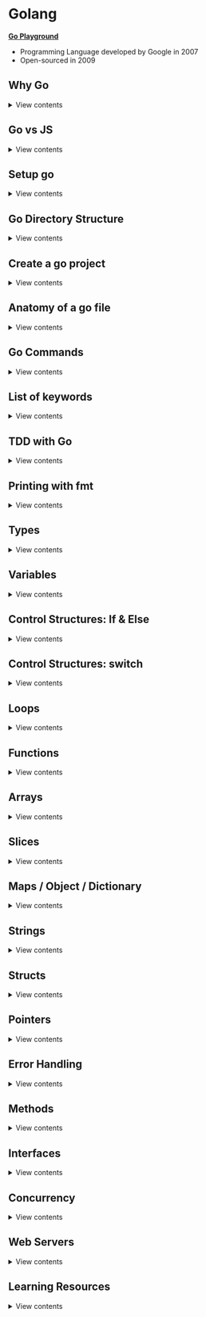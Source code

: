 # Golang

**[Go Playground](https://play.golang.org/)**

- Programming Language developed by Google in 2007
- Open-sourced in 2009

## Why Go

<details>
<summary>View contents</summary>

1. Run on multiple cores and builtin to support concurrency
2. Fast compile times
3. Ease to development
4. Fast execution
5. Automatic garbage collection

- **In Parallel:** Downloading, Uploading, Navigating at the same time
- **Multi-Threading:** Do multiple things at once, e.g., Watching, commenting in Youtube
- **Concurrency:** Dealing with lots of things at once but not necessarily run at the same time, e.g., Multiple users booking at the same time, Multiple users editing the same document

</details>

## Go vs JS

<details>
<summary>View contents</summary>

1. TYPING

- Go: Strongly typed (String, Float, Int, Byte, Struct...)
- JS: Dynamically typed

2. STRUCTURES

- Go: Structs, Pointers, Methods, Interfaces
- JS: ES6 classes

3. ERROR HANDLING

- Go: Explicit (sad path won't handle itself)
- JS: Built-in

4. MULTI-TASKING

- Go: Multi-Threaded (Concurrency, Goroutines, Sync)
- JS: Single-Threaded (Callbacks, async await, sagas, sadness)

5. OPINIONATED-NESS

- Go: Strong Opinions (Convention, built-in tooling and linters)
- JS: Fluid Opinions (Subjective to the mood that day)

</details>

## Setup go

<details>

<summary>View contents</summary>

1. Download go installer & install it. link: [go installer](https://go.dev/doc/install)
2. Add environment variables into shell config

Bash shell

```bash
# ~/.bash_profile

# set the workspace path
export GOPATH=$HOME/go-workspace # change your path correctly!

# add the go bin path to be able to execute our programs
export PATH=$PATH:$GOPATH/bin
```

Fish shell

```bash
# ~/.config/fish/config.fish

# set the workspace path
set -x GOPATH $HOME/go-workspace # change your path correctly!

# add the go bin path to be able to execute our programs
set -x PATH $PATH /usr/local/go/bin $GOPATH/bin
```

3. Create workspace

```bash
$ mkdir -p $GOPATH $GOPATH/src $GOPATH/pkg $GOPATH/bin

# $GOPATH/src : Where your Go projects / programs are located
# $GOPATH/pkg : contains every package objects
# $GOPATH/bin : The compiled binaries home
```

4. Install godoc & run godoc

```bash
$ go install golang.org/x/tools/cmd/godoc@latest

# run godoc
$ godoc -http :8000

# go to: localhost:8000/pkg
# go to personal project: localhost:8000/pkg/project-name
```

</details>

## Go Directory Structure

<details>
<summary>View contents</summary>

```txt
$GOPATH
│
└───bin
│
└───pkg
│
└───src
    │
    │
    └───github.com
        │
        └───github_username
            │
            └───repo_name
```

</details>

## Create a go project

<details>
<summary>View contents</summary>

```bash
# created a directory called "hello"
$ mkdir hello

# change directory to "hello
$ cd hello

# create "main.go" file
$ touch main.go

# generate "go.mod" file
$ go mod init github.com/foyez/hello # module path can be repository you want to publish
```

`go.mod`

```go
module github.com/foyez/hello // name or module path

go 1.18 // go version
```

</details>

## Anatomy of a go file

<details>
<summary>View contents</summary>

`main.go`

```go
// package name
// Every go program needs at least one package main
// Go programs are organized into packages
// A package is a collection of source files
package main

import (
  "fmt" // import built-in packages

  "github.com/foyez/hello/utils" // import custom packages
)

// Every go program needs one main function
// It's the entry point for the program where
// go starts executing the code
func main() {
  fmt.Println("Hello, World")
  fmt.Print(utils.Add(10, 20))
}
```

`utils/utils.go`

```go
package utils

func Add(a int64, b int64) int64 {
  return a + b
}
```

- compiles and runs the code: `go run <file_name>`
- build the code: `go build main.go`

</details>

## Go Commands

<details>
<summary>View contents</summary>

```sh
# run a go program
$ go run main.go # go run <file_name>

# install go packages
$ go install

# create a binary file from go codes
$ go build

# format unindent go code
$ go fmt main.go

# shows go package directory tree
$ go list

# identify unused variables & errors
$ go vet

# show go documentation
go doc fmt.Println

# install third party library
$ go get golang.org/x/lint/golint

# linting go code
golint
```

</details>

## List of keywords

<details>
<summary>View contents</summary>

The list of all **25** keywords of Go language:

1. `break`
2. `case`
3. `chan`
4. `const`
5. `continue`
6. `default`
7. `defer`
8. `else`
9. `fallthrough`
10. `for`
11. `func`
12. `go`
13. `goto`
14. `if`
15. `import`
16. `interface`
17. `map`
18. `package`
19. `range`
20. `return`
21. `select`
22. `struct`
23. `switch`
24. `type`
25. `var`

</details>

## TDD with Go

<details>
<summary>View contents</summary>

**[You can find all the code for this section here](https://github.com/foyez/go/tree/main/codes/tddWithGo)**

1 **Write the test first**

`hello_test.go`

```go
package hello

import "testing"

// exported if it begins with a capital letter
func TestHello(t *testing.T) {
	t.Run("saying hello to people", func(t *testing.T) {
		got := Hello("Foyez")
		want := "Hello, Foyez"

		if got != want {
			t.Errorf("got %q want %q", got, want)
		}
	})
}
```

run `go test`

```
./hello_test.go:7:10: undefined: Hello
```

2. **Write the minimal amount of code for the test to run and check the failing test output**

```go
package hello

func Hello(name string) string {
	return ""
}
```

run `go test`

```
hello_test.go:11: got "" want "Hello, Foyez"
```

3. **Write enough code to make it pass**

```go
func Hello(name string) string {
  return "Hello, " + name
}
```

run `go test`

```
PASS
ok      hello   0.004s
```

4. **Commit the code**

```git
git commit "add Hello() - greeting to people"
```

5. **Refactor**

`hello.go`

```go
package hello

const englishHelloPrefix = "Hello, "

func Hello(name string) string {
	return englishHelloPrefix + name
}
```

`hello_test.go`

```go
package hello

import "testing"

func TestHello(t *testing.T) {
	assertErrorMessage := func(t testing.TB, got, want string) {
		t.Helper()

		if got != want {
			t.Errorf("got %q want %q", got, want)
		}
	}

	t.Run("saying hello to people", func(t *testing.T) {
		got := Hello("Foyez")
		want := "Hello, Foyez"
		assertErrorMessage(t, got, want)
	})
}
```

run `go test`

```
PASS
ok      hello   0.004s
```

6. **Amend git commit**

```git
git commit --amend
```

#### TDD workflow

- Write a test
- Make the compiler pass
- Run the test, see that it fails and check the error message is meaningful
- Write enough code to make the test pass
- Refactor

7. **Add Benchmark test**

```go
func BenchmarkHello(b *testing.B) {
	if testing.Short() {
		b.Skip("skipping benchmark in short mode.")
	}
	for i := 0; i < b.N; i++ {
		Hello("Zayan")
	}
}
```

run `go test -v --bench . --benchmem`

```
BenchmarkHello   	2000000000	         0.46 ns/op

// This means that the loop ran 2000000000 times at a speed of 0.46 ns per loop.
```

8. **Add example tests**

```go
func ExampleHello() {
	greeting := Hello("Zayan")
	fmt.Println(greeting)
	// Output: Hello, Zayan
}

func ExampleHello() {
	greeting := Hello("Farah")
	fmt.Println(greeting)
	// Output: Hello, Farah
}
```

run `go test -v`

```
=== RUN   TestHello
=== RUN   TestHello/saying_hello_to_people
--- PASS: TestHello (0.00s)
    --- PASS: TestHello/saying_hello_to_people (0.00s)
=== RUN   ExampleHello
--- PASS: ExampleHello (0.00s)
=== RUN   ExampleHello_second
--- PASS: ExampleHello_second (0.00s)
```

</details>

## Printing with fmt

<details>
<summary>View contents</summary>

**[You can find all the code for this section here](https://github.com/foyez/go/tree/main/codes/printing)**

#### **Print**

```
fmt.Print()
fmt.Println()
fmt.Printf()
```

- Prints output to the stdout console
- Returns number of bytes and an error
- (The error is generally not worried about)

```go
name := "Zohan"

fmt.Print("Hello, ", name, "\n")
fmt.Println("Hello,", name)
fmt.Printf("Hello, %v\n", name)
```

```sh
Hello, Zohan
Hello, Zohan
Hello, Zohan
```

#### Fprint

```
fmt.Fprint()
fmt.Fprintln()
fmt.Fprintf()
```

- Prints the output to an external source (not in stdout console) (file, browser)
- Returns number of bytes, and any write error

#### Sprint

```
fmt.Sprint()
fmt.Sprintln()
fmt.Sprintf()
```

- Stores output on a character buffer
- Doesn't print to stdout console
- Returns the string

</details>

## Types

<details>
<summary>View contents</summary>

**[You can find all the code for this section here](https://github.com/foyez/go/tree/main/codes/types)**

| Name        | Type Name                                                                   | Examples                                  |
| ----------- | --------------------------------------------------------------------------- | ----------------------------------------- |
| **INTEGER** | int, int8, int16, int32, int64<br/>unint, unint8, unint16, unint32, unint64 | var age int = 20<br/>var count unint = -5 |
| **FLOAT**   | float32, float64                                                            | var gpa float64 = 3.4                     |
| **STRING**  | string                                                                      | var fruit string = "mango"                |
| **BOOLEAN** | bool<br/>&& <code>&#124;&#124;</code> ! < <= > >= == !=                     | true false<br/>var adult bool = age > 18  |

#### Identify and convert type

```go
	// identify type
	reflect.TypeOf(6) // int

	// convert type
	float(10) + 5.5 // 15.5
```

</details>

## Variables

<details>
<summary>View contents</summary>

**[You can find all the code for this section here](https://github.com/foyez/go/tree/main/codes/variables)**

```go
package main

import "fmt"

// var variableName type = value
// can declare outside and inside of a function
var name string = "Zayan"

func main() {
	// Infer variable type
	var age = 20

	// variables without assigning value
	// return default value
	// int: 0, float: 0.0, string: "", bool: false
	var salary int

	// value cannot be changed/re-assigned
	const birthPlace = "Bangladesh"

	// variables in only function
	funcVar := "can't declare outside of a function"

	// multiple variables
	one, two := 1, "two"

	fmt.Println(name, age, salary)
	fmt.Println(birthPlace)
	fmt.Println(funcVar)
	fmt.Println(one, two)
}
```

</details>

## Control Structures: If & Else

<details>
<summary>View contents</summary>

**[You can find all the code for this section here](https://github.com/foyez/go/tree/main/codes/control)**

```go
package main

import (
	"fmt"
)

func main() {
	var age = 10

	if age < 18 {
		fmt.Println("younger")
	} else if age == 18 {
		fmt.Println("adult")
	} else {
		fmt.Println("elder")
	}

	if name := "Farah"; name != "Farhan" {
		fmt.Println("She is Farah")
	}
}
```

</details>

## Control Structures: switch

<details>
<summary>View contents</summary>

**[You can find all the code for this section here](https://github.com/foyez/go/tree/main/codes/control)**

```go
package main

import "fmt"

func main() {
	// *****************************************
	switch city := "Cumilla"; city {
	case "Dhaka", "Cumilla", "Sylhet":
		fmt.Println("You live in", city)
	default:
		fmt.Println("You're not from around here")
	}

	// *****************************************
	var age int = 30

	switch {
	case age < 18:
		fmt.Println("young")
	case age > 18 && age <= 40:
		fmt.Println("adult")
	default:
		fmt.Println("elder")
	}

	// *****************************************
	var num int = 9

	switch {
	case num != 10:
		fmt.Println("Does not equal 10")
		fallthrough // check other case after matching this case
	case num < 10:
		fmt.Println("Less than 10")
	case num > 10:
		fmt.Println("Greater than 10")
	default:
		fmt.Println("Is 10")
	}
}
```

</details>

## Loops

<details>
<summary>View contents</summary>

**[You can find all the code for this section here](https://github.com/foyez/go/tree/main/codes/loops)**

```go
package main

import (
	"fmt"
)

func main() {
	// *****************************************
	// BASIC FOR LOOP
	// *****************************************
	fmt.Println("Basic for loop")
	for i := 1; i <= 5; i++ {
		fmt.Print(i)
	}

	// *****************************************
	// SIMILAR TO WHILE LOOP
	// *****************************************
	fmt.Println("\nSimilar to while loop")
	j := 1

	for j <= 5 {
		fmt.Print(j)
		j++
	}

	// *****************************************
	// INFINITE LOOP
	// *****************************************
	fmt.Println("\nInfinite loop")
	num := 1

	for {
		num = num + 2

		if num == 7 {
			continue
		}

		fmt.Print(num)

		if num == 11 {
			break
		}
	}

	// ********************************************
	// BASIC FOR LOOP ITERATION (STRING, ARRAY,...)
	// ********************************************
	fmt.Println("\nBasic for loop iteration")
	var name = "Farah"

	for i := 0; i < len(name); i++ {
		fmt.Println("Letter:", string(name[i]))
	}

	// *****************************************
	// STRING ITERATION
	// *****************************************
	fmt.Println("\nString iteration")
	var myCity = "কুমিল্লা"

	for index, letter := range myCity {
		if index % 2 == 0 {
			fmt.Printf("Index: %d, Letter:%#U\n", index, letter)
		}
	}

	// *****************************************
	// SLICE OR ARRAY ITERATION
	// *****************************************
	fmt.Println("\nSlice or Array iteration")
	cities := []string{"Dhaka", "Cumilla"}

	for _, city := range cities {
		fmt.Printf("%s ", city)
	}

	// *****************************************
	// MAP ITERATION
	// *****************************************
	fmt.Println("\nMap iteration")
	results := map[string]float64{
		"Farah":   3.4,
		"Laaibah": 3.3,
		"Zayan":   3.5,
	}

	for key, value := range results {
		fmt.Println(key, value)
	}

	// *****************************************
	// CHANNEL ITERATION
	// *****************************************
	fmt.Println("\nChannel iteration")

	ch := make(chan int)
	go func() {
		ch <- 1
		ch <- 2
		close(ch)
	}()

	for n := range ch {
		fmt.Println(n)
	}
}
```

_[Loop guide](https://yourbasic.org/golang/for-loop-range-array-slice-map-channel/)_

</details>

## Functions

<details>
<summary>View contents</summary>

**[You can find all the code for this section here](https://github.com/foyez/go/tree/main/codes/funtions)**

- Basic function

```go
func printAge() {
	fmt.Println(10)
}
```

- return type declaration

```go
func printAge(age int) int {
	return age
}
```

- return multiple values

```go
func printAge(age int) (string, int) {
	return "name", age
}

func main() {
	name, age = printAge(10)
}
```

- return named values

```go
func printAge(age1, age2 int) (ageOfBob, ageOfSally int) {
	ageOfBob = age1
	ageOfSally = age2
	return
}
```

- unknown number of arguments / variadic function

```go
func average(ages ...int) float64 {
	total := 0

	for _, age := range ages {
		total += age
	}

	return float64(total) / float64(len(ages))
}

func main() {
	fmt.Println(average(10, 20, 32))
}
```

</details>

## Arrays

<details>
<summary>View contents</summary>

**[You can find all the code for this section here](https://github.com/foyez/go/tree/main/codes/arrays)**

```go
// declare array
var arr [3]float64
fmt.Println(arr) // [0 0 0]

arr[1] = 23               // set element
element := arr[1]         // read element
fmt.Println(arr, element) // [0 23 0] 23

// declare and initialize
scores := [3]float64{9, 1.5, 2.2}
fmt.Println(scores)

// compiler figure out array length
arrNotMax := [...]int{2, 3, 4}
fmt.Println(arrNotMax, len(arrNotMax)) // [2 3 4] 3

// slice
fruits := [5]string{"banana", "pear", "apple", "orange", "peach"}
splicedFruits := fruits[1:3]              // [pear apple]
splicedFruits2 := fruits[2:]              // [apple orange peach]
removeLastFruit := fruits[:len(fruits)-1] // [banana pear apple orange]
lastFruit := fruits[len(fruits)-1]        // peach
fmt.Println(splicedFruits, splicedFruits2, removeLastFruit, lastFruit)
fmt.Println(len(splicedFruits)) // 2
fmt.Println(cap(splicedFruits)) // 4 (since starts from 1 and end index is 4)

// append
fruitsToAdd := append(splicedFruits, "cherry", "pineapple", "guava")
fmt.Println(splicedFruits, fruitsToAdd)             // [pear apple] [pear apple cherry pineapple guava]
fmt.Println(len(splicedFruits), cap(splicedFruits)) // 2 4
fmt.Println(len(fruitsToAdd), cap(fruitsToAdd)) // 5 8 (after crossing the previous capacity, the current capcity is doubled up)

// multidimensional array
multi := [2][3]int{{1, 2, 3}, {5, 6, 7}}
fmt.Println(multi) // [[1 2 3] [5 6 7]]
```

</details>

## Slices

<details>
<summary>View contents</summary>

**[You can find all the code for this section here](https://github.com/foyez/go/tree/main/codes/slices)**

```go
// SLICE
// []T
// A slice type has no specific length

// declare a slice
var mySlice []int
fmt.Println(mySlice) // []

// mySlice[0] = 1 // occurs an error, since size is unknown

// create a slice using make function
// dynamically-sized arrays
// make([]T, len, cap)
sliceWithMake := make([]int, 3, 10)
fmt.Println(sliceWithMake)      // [0 0 0]
fmt.Println(len(sliceWithMake)) // 3
fmt.Println(cap(sliceWithMake)) // 5
```

**Make**: make function "Initialize and allocates space in memory for a slice, map, or channel."

```go
var fruits = []string{"apple", "mango"}

// varArg
func addFruits(fruitsToAdd ...string) []string {
	// unpack or spread
	updatedFruits := append(fruits, fruitsToAdd...)
	return updatedFruits
}

addFruits("banana", "pineapple") // [apple mango banana pineapple]
```

</details>

## Maps / Object / Dictionary

<details>
<summary>View contents</summary>

**[You can find all the code for this section here](https://github.com/foyez/go/tree/main/codes/maps)**

```go
var results map[string]float64 = make(map[string]float64) // create empty map

results["foyez"] = 3.4
results["mithu"] = 3.5

fmt.Println(results) // map[foyez:3.4 mithu:3.5]

// ***********************************************
userEmails := map[int]string{
	1: "user1@email.com",
	2: "user2@email.com",
}

userEmails[1] = "user12@email.com"
emailOfSecondUser, ok := userEmails[2]
emailOfFourthUser, ok2 := userEmails[4]

fmt.Println(userEmails)             // map[1:user12@email.com 2:user2@email.com]
fmt.Println(emailOfSecondUser, ok)  // user2@email.com true
fmt.Println(emailOfFourthUser, ok2) // false

if email, ok := userEmails[2]; ok {
	fmt.Printf("%s exists\n", email)
} else {
	fmt.Printf("%s doesn't exists\n", email)
}

delete(userEmails, 1)
fmt.Println(userEmails) // [2:user2@email.com]
```

</details>

## Strings

<details>
<summary>View contents</summary>

**[You can find all the code for this section here](https://github.com/foyez/go/tree/main/codes/strings)**

```go
package main

import (
	"fmt"
	s "strings"
)

var p = fmt.Println

func main() {
	p(s.Contains("test", "es"))        // true
	p(s.Count("test", "t"))            // 2
	p(s.HasPrefix("test", "te"))       // true
	p(s.HasSuffix("test", "st"))       // true
	p(s.Index("test", "t"))            // 0
	p(s.LastIndex("test", "t"))        // 3
	p(s.Join([]string{"a", "b"}, "-")) // a-b
	p(s.Repeat("a", 5))                // aaaaa
	p(s.Replace("fooo", "o", "O", -1)) // fOOO
	p(s.Replace("fooo", "o", "O", 2))  // fOOo
	p(s.Split("a-b-c", "-"))           // [a b c]
	p(s.ToLower("TEST"))               // test
	p(s.ToUpper("test"))               // TEST
	p(len("hello"))                    // 5
	p("hello"[1])                      // 1
}
```

</details>

## Structs

<details>
<summary>View contents</summary>

**[You can find all the code for this section here](https://github.com/foyez/go/tree/main/codes/structs)**

```go
type User struct {
	ID        int
	FirstName string
	LastName  string
	Email     string
}

user := User{ID: 1, FirstName: "Foyez", LastName: "Ahmed", Email: "foyez@email.com"}

fmt.Println(user.FirstName) // Foyez
```

</details>

## Pointers

<details>
<summary>View contents</summary>

**[You can find all the code for this section here](https://github.com/foyez/go/tree/main/codes/pointers)**

**Pointer:** a variable that holds the **memory location** of a variable instead of a copy of its value.

```go
type Coordinates struct {
	X, Y float64
}

func upperName(name *string) {
	*name = strings.ToUpper(*name)
}

func updateCoordinates(c Coordinates) {
	c.X = 200
}

func updateCoordinatesWithPtr(c *Coordinates) {
	c.X = 200
}

func main() {
	var name string
	var namePtr *string // var pointerVar *type

	fmt.Println(name)    // ""
	fmt.Println(namePtr) // <nil>

	name = "Cumilla"
	namePtr = &name          // read variable address - &pointerVar
	var nameValue = *namePtr // read variable value - *pointerVar

	fmt.Println(name)      // Cumilla
	fmt.Println(namePtr)   // 0xc00009c050
	fmt.Println(nameValue) // Cumilla

	// ******************************************
	// Pass by Reference
	// ******************************************
	n := "Chayon"
	upperName(&n)
	fmt.Println(n)

	// ******************************************
	// Pointer with Structs
	// ******************************************
	var c = Coordinates{X: 10, Y: 20}

	updateCoordinates(c)
	fmt.Println(c) // {10 20}

	updateCoordinatesWithPtr(&c)
	fmt.Println(c) // {200 20}
}
```

</details>

## Error Handling

<details>
<summary>View contents</summary>

**[You can find all the code for this section here](https://github.com/foyez/go/tree/main/codes/errors)**

#### Error

- indicates that something bad happened, but it might be possible to continue running the program.
- i.e: A function that intentionally returns an error if something goes wrong

#### Panic

- happen at run time
- something happened that was fatal to the program and program stops execution
- ex: Trying to open a file that doesn't exist

```go
type error interface {
	Error() string
}

err := funcReturnError()
fmt.Println(err.Error())
panic(err.Error())
```

#### Defer

A defer statement defers the execution of a function until the surrounding function returns.

```go
func main(){
	defer fmt.Println("Bangladesh")
	defer fmt.Println("love")
	fmt.Println("I")
}

// I
// love
// Bangladesh
```

#### Recover

- **Panic** is called during a run time error and fatally kill the program
- **Recover** tells Go what to do when a panic happens (returns what was passed to panic)
- Recover must be paired with **defer**, which will fire even after a panic

```go
func recoverFromPanic() {
	if r := recover(); r != nil {
		fmt.Println(r)
	}
}

func main() {
	defer recoverFromPanic()

	for i := 0; i < 5; i++ {
		fmt.Println(i)

		if i == 2 {
			panic("PANIC!")
		}
	}
}

// 0
// 1
// 2
// PANIC!
```

</details>

## Methods

<details>
<summary>View contents</summary>

**[You can find all the code for this section here](https://github.com/foyez/go/tree/main/codes/methods)**
Syntax of method

```go
func (r ReceiverType) funcName(parameters) (results)
```

#### Methods vs Functions

- The difference between a method and a function is that instead of accepting an argument as struct, we're calling a method on an instance of that struct.

```go
user := User{ID: 1, FirstName: "Manam", LastName: "Ahmed", Email: "manam@email.com"}

func describeUser(u *User) string {
	desc := fmt.Sprintf("Name: %s %s, Email: %s, ID: %d", u.FirstName, u.LastName, u.Email, u.ID)
	return desc
}
describeUser(&user)

// func (receiverName ReceiverType) MethodName(args)
// When a method is called on a variable of that type,
// we get the reference to its data via the receiverName variable.
func (u *User) Describe() string {
	desc := fmt.Sprintf("Name: %s %s, Email: %s, ID: %d", u.FirstName, u.LastName, u.Email, u.ID)
	return desc
}
user.Describe()
```

</details>

## Interfaces

<details>
<summary>View contents</summary>

**[You can find all the code for this section here](https://github.com/foyez/go/tree/main/codes/interfaces)**

**Structs:** define a set of attributes on a type, e.g.: a user has a `FirstName` and a `LastName`, it is the type of User.

**Interfaces:** describe a set of behaviors that also define a type, e.g. a user can change the `FirstName` is a type of that interface.

```go
// Describer has a Describe method
type Human interface {
	Describe() string
}

// Any struct that has a method called describe is also a type of Describer

type User struct {
	ID                         int
	FirstName, LastName, Email string
}

type Group struct {
	role           string
	users          []User
	newestUser     User
	spaceAvailable bool
}

func (u User) Describe() string {
	desc := fmt.Sprintf("Name: %s %s, Email: %s", u.FirstName, u.LastName, u.Email)
	return desc
}

func (g *Group) Describe() string {
	if len(g.users) > 2 {
		g.spaceAvailable = false
	}

	desc := fmt.Sprintf("Users: %d, Newest User: %s %s, Accepting New User: %t", len(g.users), g.newestUser.FirstName, g.newestUser.LastName, g.spaceAvailable)
	return desc
}

func main() {
	user := User{ID: 1, FirstName: "Foyez", LastName: "Ahmed", Email: "foyez@email.com"}
	user2 := User{ID: 2, FirstName: "Manam", LastName: "Ahmed", Email: "manam@email.com"}

	group := Group{
		role:           "admin",
		users:          []User{user, user2},
		newestUser:     user2,
		spaceAvailable: true,
	}

	describeSomething := func(human Human) {
		desc := human.Describe()
		fmt.Println(desc)
	}

	describeSomething(user) // Name: Foyez Ahmed, Email: foyez@email.com
	describeSomething(&group) // Users: 2, Newest User: Manam Ahmed, Accepting New User: true
}
```

#### Empty Interface

```go
interface{}
```

- Specifies zero methods
- An empty interface may hold values of any type
- Like _any_ type in Typescript

```go
var people map[string]interface{} = make(map[string]interface{})

people["name"] = "Foyez"
people["age"] = 28

fmt.Printf("%#v %T\n", people["name"], people["name"]) // "Foyez" string
fmt.Printf("%#v %T", people["age"], people["age"])     // 28 int
```

</details>

## Concurrency

<details>
<summary>View contents</summary>

**[You can find all the code for this section here](https://github.com/foyez/go/tree/main/codes/concurrency)**

#### Goroutines

- A **Goroutine** is a lightweight thread manged by the Go runtime
- Implemented by adding the `go` keyword before executing a function
- Tells go to spin up a new thread to do that thing

```go

```

</details>

## Web Servers

<details>
<summary>View contents</summary>

**[You can find all the code for this section here](https://github.com/foyez/go/tree/main/codes/webServers)**

```go
package main

import (
	"fmt"
	"log"
	"net/http"
)

func home(w http.ResponseWriter, req *http.Request) {
	fmt.Println("Home!")
	fmt.Fprint(w, "Home!")
}

func main() {
	http.HandleFunc("/", home)

	fmt.Println("Server is running on port :8080")
	log.Fatal(http.ListenAndServe(":8080", nil))
}
```

</details>

## Learning Resources

<details>
<summary>View contents</summary>

- [Build web application with goland](https://github.com/astaxie/build-web-application-with-golang) - `A golang ebook intro how to build a web with golang`
- [Go Patterns](https://github.com/tmrts/go-patterns) - `Curated list of Go design patterns, recipes and idioms`
- [Learn Go with Tests](https://github.com/quii/learn-go-with-tests) - `Learn Go with test-driven development`
- [Go for Javascript Developers](https://www.pazams.com/Go-for-Javascript-Developers/)
- [Creating a RESTful API With Golang](https://tutorialedge.net/golang/creating-restful-api-with-golang/)
- [Go Tour](https://tour.golang.org/list)
- [Effective Go](https://golang.org/doc/effective_go.html)
- [Go by Example](https://gobyexample.com/)
- [Go Doc](https://golang.org/doc/)
- [Go Blog](https://blog.golang.org/)
- [Clean Go Article](https://github.com/Pungyeon/clean-go-article)

### Video Tutorials

- [Golang Tutorial for Beginners](https://www.youtube.com/watch?v=yyUHQIec83I) - `TechWorld with Nana`
- [Learn Go Programming - Golang Tutorial for Beginners](https://www.youtube.com/watch?v=YS4e4q9oBaU)
- [Learn Go Programming by Building 11 Projects – Full Course](https://www.youtube.com/watch?v=jFfo23yIWac)

</details>

